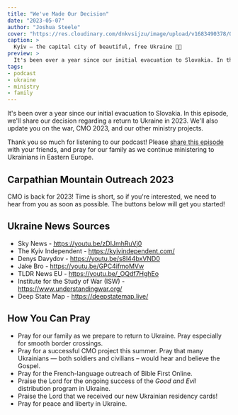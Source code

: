 ```yaml
---
title: "We've Made Our Decision"
date: "2023-05-07"
author: "Joshua Steele"
cover: "https://res.cloudinary.com/dnkvsijzu/image/upload/v1683490378/OFReport/2023-05-07-we-ve-made-our-decision/ukraine-sun-flag-1200-630_hb685s.jpg"
caption: >
  Kyiv — the capital city of beautiful, free Ukraine 💙💛
preview: >
  It's been over a year since our initial evacuation to Slovakia. In this episode, we'll share our decision regarding a return to Ukraine in 2023. We'll also update you on the war, CMO 2023, and our other ministry projects.
tags:
- podcast
- ukraine
- ministry
- family
---
```


It's been over a year since our initial evacuation to Slovakia. In this episode, we'll share our decision regarding a return to Ukraine in 2023. We'll also update you on the war, CMO 2023, and our other ministry projects.

Thank you so much for listening to our podcast! Please [share this episode](https://podcasts.apple.com/us/podcast/journey-to-ukraine/id1613710582) with your friends, and pray for our family as we continue ministering to Ukrainians in Eastern Europe.

<article-spacer />

<div id="buzzsprout-player-12801445"></div><script src="https://www.buzzsprout.com/1953515/12801445-we-ve-made-our-decision.js?container_id=buzzsprout-player-12801445&player=small" type="text/javascript" charset="utf-8"></script>

## Carpathian Mountain Outreach 2023

CMO is back for 2023! Time is short, so if you're interested, we need to hear from you as soon as possible. The buttons below will get you started!

<article-button text="Read the Announcement" path="https://euroteamoutreach.org/blog/2023/04/time-to-go/" :outline="true" :center="true" :external="true" margin="y"/>

<article-button text="Learn How to Apply" path="https://www.cmoproject.org/apply/" :outline="true" :center="true" :external="true" margin="b"/>

## Ukraine News Sources

- Sky News - https://youtu.be/zDIJmhRuVj0
- The Kyiv Independent - https://kyivindependent.com/
- Denys Davydov - https://youtu.be/s8l44bxVND0
- Jake Bro - https://youtu.be/GPC4ifmoMVw
- TLDR News EU - https://youtu.be/_OQdf7HghEo
- Institute for the Study of War (ISW) - https://www.understandingwar.org/
- Deep State Map - https://deepstatemap.live/

## How You Can Pray

* Pray for our family as we prepare to return to Ukraine. Pray especially for smooth border crossings.
* Pray for a successful CMO project this summer. Pray that many Ukrainians — both soldiers and civilians – would hear and believe the Gospel.
* Pray for the French-language outreach of Bible First Online.
* Praise the Lord for the ongoing success of the *Good and Evil* distribution program in Ukraine.
* Praise the Lord that we received our new Ukrainian residency cards!
* Pray for peace and liberty in Ukraine.

<article-callout content="Keep scrolling for more photos from our family and ministry..." />

<article-image publicId="OFReport/2023-05-07-we-ve-made-our-decision/picnic-sweeneys_uodeyi" width="768" caption="A picnic in Žilina with our UK friends, the Sweeney's" />

<article-image publicId="OFReport/2023-05-07-we-ve-made-our-decision/camo-netting_ekmbut" width="768" caption="Weaving camo nets in Radekhiv during our recent trip to L'viv" />

<article-image publicId="OFReport/2023-05-07-we-ve-made-our-decision/coffee-chmiels_jkkbff" width="768" caption="Coffee in L'viv with our long-time missionary friends, the Chmiel's" />

<article-image publicId="OFReport/2023-05-07-we-ve-made-our-decision/back-in-ukraine_coeog3" width="768" caption="Cross the border, get a selfie by the sign! 💙💛" />

